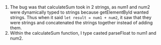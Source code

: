 1. The bug was that calculateSum took in 2 strings, as num1 and num2 were dynamically typed to strings because getElementById wanted strings. Thus when it said `let result = num1 + num2`, it saw that they were strings and concatenated the strings together instead of adding them.
2. Within the calculateSum function, I type casted parseFloat to num1 and num2.